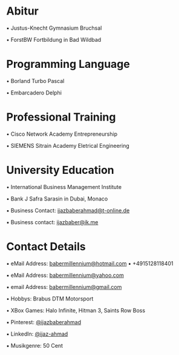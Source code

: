 # Abitur

▪︎ Justus-Knecht Gymnasium Bruchsal

• ForstBW Fortbildung in Bad Wildbad

# Programming Language

• Borland Turbo Pascal

• Embarcadero Delphi

# Professional Training

• Cisco Network Academy Entrepreneurship

• SIEMENS Sitrain Academy Eletrical Engineering

# University Education 

• International Business Management Institute

• Bank J Safra Sarasin in Dubai, Monaco

▪︎ Business Contact: ijazbaberahmad@t-online.de

▪︎ Business contact: ijazbaber@ik.me

# Contact Details 

▪︎ eMail Address: babermillennium@hotmail.com ▪︎ +4915128118401 

▪︎ eMail Address: babermillennium@yahoo.com 

▪︎ email Address: babermillennium@gmail.com

• Hobbys: Brabus DTM Motorsport

• XBox Games: Halo Infinite, Hitman 3, Saints Row Boss

▪︎ Pinterest: [@ijazbaberahmad](https://www.pinterest.de/ijazbaberahmad/)

▪︎ LinkedIn: [@ijaz-ahmad](https://www.linkedin.com/in/ijaz-ahmad-69677b13a/)

▪︎ Musikgenre: 50 Cent 



